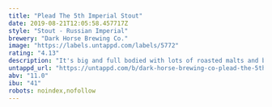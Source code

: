 ```yaml
---
title: "Plead The 5th Imperial Stout"
date: 2019-08-21T12:05:58.457717Z
style: "Stout - Russian Imperial"
brewery: "Dark Horse Brewing Co."
image: "https://labels.untappd.com/labels/5772"
rating: "4.13"
description: "It's big and full bodied with lots of roasted malts and balanced with heavy hops to put this imperial in a league of its own."
untappd_url: "https://untappd.com/b/dark-horse-brewing-co-plead-the-5th-imperial-stout/5772"
abv: "11.0"
ibu: "41"
robots: noindex,nofollow
---
```

